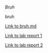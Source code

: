*Bruh*

bruh

[Link to bruh.md](./bruh.html)

[Link to lab report 1](./lab-report-1-week-2.html)

[Link to lab report 2](./lab-report-2-week-4.html)
